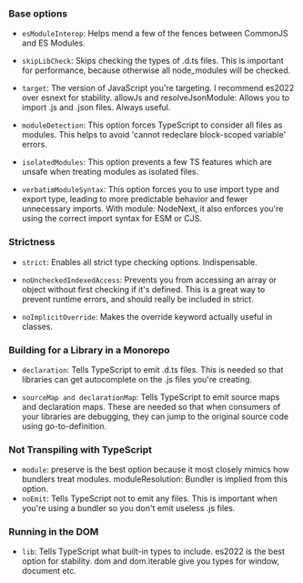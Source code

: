 ### Base options

- `esModuleInterop`: Helps mend a few of the fences between CommonJS and ES Modules.

- `skipLibCheck`: Skips checking the types of .d.ts files. This is important for performance, because otherwise all node_modules will be checked.

- `target`: The version of JavaScript you're targeting. I recommend es2022 over esnext for stability.
  allowJs and resolveJsonModule: Allows you to import .js and .json files. Always useful.

- `moduleDetection`: This option forces TypeScript to consider all files as modules. This helps to avoid 'cannot redeclare block-scoped variable' errors.

- `isolatedModules`: This option prevents a few TS features which are unsafe when treating modules as isolated files.

- `verbatimModuleSyntax`: This option forces you to use import type and export type, leading to more predictable behavior and fewer unnecessary imports. With module: NodeNext, it also enforces you're using the correct import syntax for ESM or CJS.

### Strictness

- `strict`: Enables all strict type checking options. Indispensable.

- `noUncheckedIndexedAccess`: Prevents you from accessing an array or object without first checking if it's defined. This is a great way to prevent runtime errors, and should really be included in strict.

- `noImplicitOverride`: Makes the override keyword actually useful in classes.

### Building for a Library in a Monorepo

- `declaration`: Tells TypeScript to emit .d.ts files. This is needed so that libraries can get autocomplete on the .js files you're creating.

- `sourceMap and declarationMap`: Tells TypeScript to emit source maps and declaration maps. These are needed so that when consumers of your libraries are debugging, they can jump to the original source code using go-to-definition.

### Not Transpiling with TypeScript

- `module`: preserve is the best option because it most closely mimics how bundlers treat modules. moduleResolution: Bundler is implied from this option.
- `noEmit`: Tells TypeScript not to emit any files. This is important when you're using a bundler so you don't emit useless .js files.

### Running in the DOM

- `lib`: Tells TypeScript what built-in types to include. es2022 is the best option for stability. dom and dom.iterable give you types for window, document etc.
